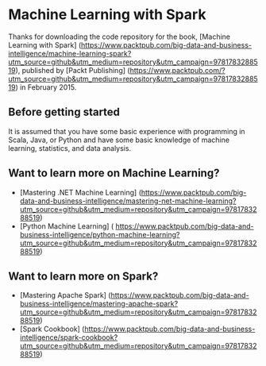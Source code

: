 


# Machine Learning with Spark
Thanks for downloading the code repository for the book, [Machine Learning with Spark] (https://www.packtpub.com/big-data-and-business-intelligence/machine-learning-spark?utm_source=github&utm_medium=repository&utm_campaign=9781783288519), published by [Packt Publishing] (https://www.packtpub.com/?utm_source=github&utm_medium=repository&utm_campaign=9781783288519) in February 2015.

## Before getting started
It is assumed that you have some basic experience with programming in Scala, Java, or Python and have some basic knowledge of 
machine learning, statistics, and data analysis.

## Want to learn more on Machine Learning?
* [Mastering .NET Machine Learning] (https://www.packtpub.com/big-data-and-business-intelligence/mastering-net-machine-learning?utm_source=github&utm_medium=repository&utm_campaign=9781783288519)
* [Python Machine Learning] (
https://www.packtpub.com/big-data-and-business-intelligence/python-machine-learning?utm_source=github&utm_medium=repository&utm_campaign=9781783288519)

## Want to learn more on Spark?
* [Mastering Apache Spark] (https://www.packtpub.com/big-data-and-business-intelligence/mastering-apache-spark?utm_source=github&utm_medium=repository&utm_campaign=9781783288519)
* [Spark Cookbook] (https://www.packtpub.com/big-data-and-business-intelligence/spark-cookbook?utm_source=github&utm_medium=repository&utm_campaign=9781783288519) 
